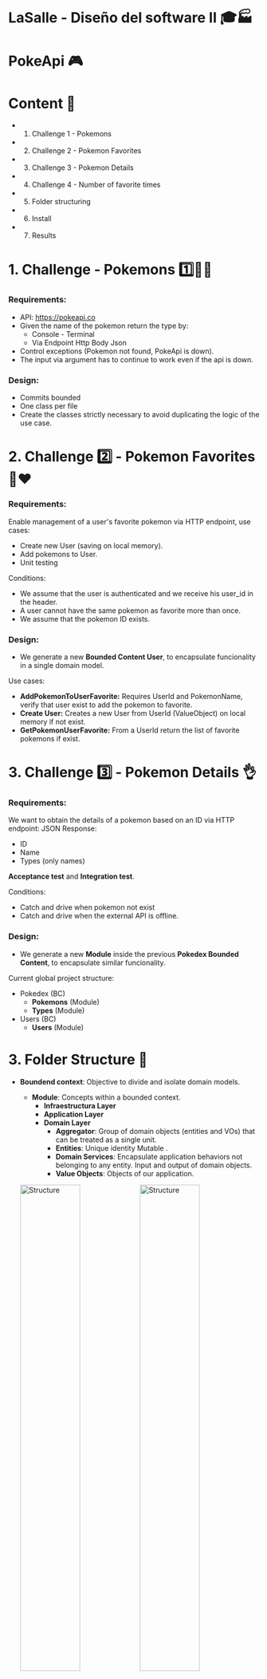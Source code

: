 # LaSalle - Diseño del software II 🎓🏭

# PokeApi 🎮 


# Content 📇

* 1. Challenge 1 - Pokemons 
* 2. Challenge 2 - Pokemon Favorites
* 3. Challenge 3 - Pokemon Details
* 4. Challenge 4 - Number of favorite times
* 5. Folder structuring
* 6. Install 
* 7. Results


# 1. Challenge - Pokemons 1️⃣🤔💭

### Requirements:

* API: https://pokeapi.co
* Given the name of the pokemon return the type by:
  * Console - Terminal
  * Via Endpoint Http Body Json
* Control exceptions (Pokemon not found, PokeApi is down).
* The input via argument has to continue to work even if the api is down.

### Design:

* Commits bounded
* One class per file
* Create the classes strictly necessary to avoid duplicating the logic of the use case.

# 2. Challenge 2️⃣ - Pokemon Favorites 👤❤️ 

### Requirements:

Enable management of a user's favorite pokemon via HTTP endpoint, use cases:

* Create new User (saving on local memory).
* Add pokemons to User. 
* Unit testing

Conditions:

* We assume that the user is authenticated and we receive his user_id in the header.
* A user cannot have the same pokemon as favorite more than once.
* We assume that the pokemon ID exists.

### Design:

* We generate a new **Bounded Content User**, to encapsulate funcionality in a single domain model.

Use cases:

* **AddPokemonToUserFavorite:** Requires UserId and PokemonName, verify that user exist to add the pokemon to favorite.
* **Create User:** Creates a new User from UserId (ValueObject) on local memory if not exist.
* **GetPokemonUserFavorite:** From a UserId return the list of favorite pokemons if exist.


# 3. Challenge 3️⃣ - Pokemon Details 👌

### Requirements:

We want to obtain the details of a pokemon based on an ID via HTTP endpoint:
JSON Response:
* ID
* Name
* Types (only names)

**Acceptance test** and **Integration test**.

Conditions:

* Catch and drive when pokemon not exist
* Catch and drive when the external API is offline.


### Design:

* We generate a new **Module** inside the previous **Pokedex Bounded Content**, to encapsulate similar funcionality.

Current global project structure:

* Pokedex (BC)
  *  **Pokemons** (Module)
  *  **Types** (Module)
* Users (BC)
  *  **Users**  (Module)


# 3. Folder Structure 📂

* **Boundend context**: Objective to divide and isolate domain models.
  * **Module**: Concepts within a bounded context.
    * **Infraestructura Layer**
    * **Application Layer**
    * **Domain Layer**
      *  **Aggregator**: Group of domain objects (entities and VOs) that can be treated as a single unit.
      *  **Entities**: Unique identity Mutable .
      *  **Domain Services**: Encapsulate application behaviors not belonging to any entity. Input and output of domain objects.
      *  **Value Objects**: Objects of our application.

  <img src="images/project-structure.png" width="50%" height="50%" alt="Structure"><img src="images/user-structure.PNG" width="50%" height="50%" alt="Structure">


**DDD Layers:**  

<p align="center">
 <img style="text-align:center" src="images/ddd.PNG" width="25%" height="25%" alt="DDD">
</p>


# 4. Challenge 2️⃣ - Pokemon Favorites Count👤❤️

### Requirements:

We want to obtain the details of a pokemon based on an ID via HTTP endpoint like in Challenge 1 but we're gonna also to add the number of times that the pokemon has been added as a favorite:

JSON Response:
* ID
* Name
* Types (only names)
* FavoriteCount

We would like to have distributed microservices NOT a distributed monolite, we're not going to share the same persistence infrastructure and we're going to use a MessageBroker :)

For more info (EVENT DRIVEN ARCHITECTURE):
      
https://www.youtube.com/watch?v=V4mjxJ5czog


### Design:

We're going to mantain the same structure project but we're going to add:

On module Pokemons :
    New ObjectValue : PokemonFavouriteCount
    A new Use case : PokemonAddedToFavouritesNotifier
    A new Entry Point: NotifyPokemonOnAddedToFavouriteListener
    A new Implementation in Pokemon repository with a combo of Http and InMemory Repositoryç

On module Users :

    A new folder Shared with:
        DomainEventBase
        PokemonFavouriteAddedDomainEvent
        EventPublisher Interface

    A new infrastructure project with the Implementation of our EventPublisher

  New Services like an EventPublisher

 Here you are a few Captures:
## Infrastructure Rabbit
![RABBITMQIMPLEMENTATION](images/infra-rabbit.png)

## Domain Services
![DomainServices](images/domain-events.png)

## Http and InMemory Repository
![DomainServices](images/combo-repository-origin.png)
![DomainServices](images/save-faforite.png)

## New Access point to use case with our Rabbit Listener 
![DomainServices](images/listener.png)

![DomainServices](images/infra-notifier.png)

## Calling EventPublisher on orquestrator (app service)
![DomainServices](images/event-publisher-call.png)

## new Use Case
![DomainServices](images/use-case.png)




# 5. Install 🔧 

*Docker is required at this point so you can get docker here:

```
https://www.docker.com/products/docker-desktop
```

After installing you will need to have a RabbitMq Cointainer so run:

```
docker run -d -p 15672:15672 -p 5672:5672 --hostname pokedex --name pokedex rabbitmq:3-management
```

then you have to  configure rabbit:
```

http://localhost:15672

user: guest
password: guest

```

after this you have to create a virtual host with the name "pokemons" and leave all the default properties except name:

![DomainServices](images/virtual-host.png)

then in section queues add this one with the name "notify_pokemons_on_user_add_favorite" and leave all the default properties except name:

![DomainServices](images/queues.png)

* Dotnet is required to build and run the app, you can downloand from official page (we recommend 5.0):
https://dotnet.microsoft.com/download/dotnet/5.0


###Voilà

---

## Console - CLI 🖥️
```git clone https://github.com/CarLoOSX/mdas-api-g3```
### Execute the following commands
```
cd mdas-api-g3
cd src/main/Pokedex/Context/Pokemons/Types/Infrastructure/Pokemons.Types.CliConsole/
```
### Compile the app
```dotnet build Pokemons.Types.CliConsole.csproj```
### Run the app and pass the pokemon as argument
```dotnet run charizard```

---

## Api Rest 🌐

## Pokemons API 1️⃣
### Execute the following commands
```
cd mdas-api-g3
cd src/main/Pokedex/Context/Pokemons/Types/Infrastructure/Pokemons.Types.Api
```
### Compile the app
```dotnet build Pokemons.Types.Api.csproj```
### Run the app
```dotnet run Pokemons.Types.Api.csproj --urls="http://localhost:5001"```
### Go to
```http://localhost:5001/swagger/index.html```

---

## Users/Pokemon Favoite API 👤2️⃣
### Execute the following commands
```
cd mdas-api-g3
cd src/main/Pokedex/Context/Users/Users/Infrastructure/Users.Users.Api
```
### Compile the app
```dotnet build Users.Users.Api.csproj```
### Run the app
```dotnet run Users.Users.Api.csproj --urls="http://localhost:5002"```
### Go to
```http://localhost:5002/swagger/index.html```

---

---

## Unit Test - Users/Pokemon Favorite API ✅
### Execute the following commands
```
cd mdas-api-g3
```
### Execute test the app
```dotnet test  test/main/Pokedex-test```

**Note:**

* **Unitary testing:** *.Application.Test y *.Domain.Test


---

---

## Pokemons Details API 3️⃣
### Execute the following commands
```
cd mdas-api-g3
cd src/main/Pokedex/Context/Pokemons/Pokemons/Infrastructure/Pokemons.Pokemons.Api
```
### Compile the app
```dotnet build Pokemons.Pokemons.Api.csproj```
### Run the app
```dotnet run Pokemons.Pokemons.Api.csproj --urls="http://localhost:5003"```


### Go to
```http://localhost:5003/swagger/index.html```

---

---

## Integration - Acceptance test ✅
### Execute the following commands
```
cd mdas-api-g3
```
### Execute test the app
```dotnet test  test/main/Pokedex-test```

**Note:**
* **Acceptance test:** *.Apit.Test
* **Integration test:** *.Persistence.Test

---


# 6. Results 📷

## Pokemons Results - Challenge 1
## Charizard example 🔥:
## Console 🖥️
![Console CLI](images/console-result.PNG)

## Swagger - Api Rest 🌐
![SwaggerAPI](images/swagger.png)

---

## Pokemon Favorites Results  - Challenge 2

## Unit Test - Users/Pokemon Favorite API ✅

![Swagger Favorite](images/test-result.PNG)

## Swagger User - Api Rest 🌐
![Swagger Favorite](images/swagger-fav.PNG)

## Create User example 👤:

![Create User](images/pruebaUser.PNG)

## Add favorite example ❤️:

![Create User](images/PokemonFavorite.PNG)

## Get all favorites from user 🔍:

![Create User](images/getPokemons.PNG)


## Pokemons Details  - Challenge 3

## Swagger Pokemons - Api Rest 🌐
![Swagger Favorite](images/pokemon-details.PNG)

## Acceptance  - Integration  - Unitary Testing ✅
![Swagger Favorite](images/test-acceptance-integration.jpeg)

**Note:**
* **Acceptance test:** *.Api.Test
* **Integration test:** *.Persistence.Test
* **Unitary testing:** *.Application.Test y *.Domain.Test



## Pokemons Details  - Challenge 4

## Swagger Pokemons - Api Rest 🌐
![Swagger Favorite](images/results.PNG)

**Note:**
Start First Users api
Then start pokemon details api
Play!

